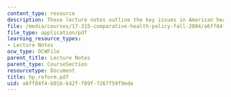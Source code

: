 ```yaml
---
content_type: resource
description: These lecture notes outline the key issues in American health care reform.
file: /media/courses/17-315-comparative-health-policy-fall-2004/a6ff84f4b016642ff89f7267f59f9ede_hp_reform.pdf
file_type: application/pdf
learning_resource_types:
- Lecture Notes
ocw_type: OCWFile
parent_title: Lecture Notes
parent_type: CourseSection
resourcetype: Document
title: hp_reform.pdf
uid: a6ff84f4-b016-642f-f89f-7267f59f9ede
---
```

